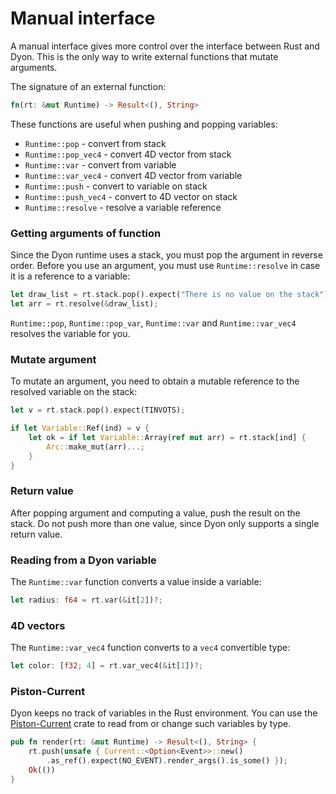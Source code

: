 # Manual interface

A manual interface gives more control over the interface between Rust and Dyon.
This is the only way to write external functions that mutate arguments.

The signature of an external function:

```rust
fn(rt: &mut Runtime) -> Result<(), String>
```

These functions are useful when pushing and popping variables:

- `Runtime::pop` - convert from stack
- `Runtime::pop_vec4` - convert 4D vector from stack
- `Runtime::var` - convert from variable
- `Runtime::var_vec4` - convert 4D vector from variable
- `Runtime::push` - convert to variable on stack
- `Runtime::push_vec4` - convert to 4D vector on stack
- `Runtime::resolve` - resolve a variable reference

### Getting arguments of function

Since the Dyon runtime uses a stack, you must pop the argument in reverse order.
Before you use an argument, you must use `Runtime::resolve` in case
it is a reference to a variable:

```rust
let draw_list = rt.stack.pop().expect("There is no value on the stack");
let arr = rt.resolve(&draw_list);
```

`Runtime::pop`, `Runtime::pop_var`, `Runtime::var` and `Runtime::var_vec4`
resolves the variable for you.

### Mutate argument

To mutate an argument, you need to obtain a mutable reference to the
resolved variable on the stack:

```rust
let v = rt.stack.pop().expect(TINVOTS);

if let Variable::Ref(ind) = v {
    let ok = if let Variable::Array(ref mut arr) = rt.stack[ind] {
        Arc::make_mut(arr)...;
    }
}
```

### Return value

After popping argument and computing a value, push the result on the stack.
Do not push more than one value, since Dyon only supports a single return value.

### Reading from a Dyon variable

The `Runtime::var` function converts a value inside a variable:

```rust
let radius: f64 = rt.var(&it[2])?;
```

### 4D vectors

The `Runtime::var_vec4` function converts to a `vec4` convertible type:

```rust
let color: [f32; 4] = rt.var_vec4(&it[1])?;
```

### Piston-Current

Dyon keeps no track of variables in the Rust environment.
You can use the [Piston-Current](https://github.com/pistondevelopers/current) crate to read from or change such variables by type.

```rust
pub fn render(rt: &mut Runtime) -> Result<(), String> {
    rt.push(unsafe { Current::<Option<Event>>::new()
        .as_ref().expect(NO_EVENT).render_args().is_some() });
    Ok(())
}
```
